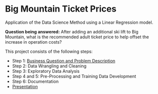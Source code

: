 # Big Mountain Ticket Prices
Application of the Data Science Method using a Linear Regression model.

**Question being answered:**
After adding an additional ski lift to Big Mountain, what is the recommended adult ticket price to help offset the increase in operation costs?

This project consists of the following steps:
- Step 1: [Business Question and Problem Description](https://docs.google.com/presentation/d/1rkXhaNP8jVfUCg9DuWKyZ__hCwomzPhG7mzaevelfl4/edit?usp=sharing)
- Step 2: Data Wrangling and Cleaning
- Step 3: Exploratory Data Analysis
- Step 4 and 5: Pre-Processing and Training Data Development
- Step 6: Documentation
- [Presentation](https://docs.google.com/presentation/d/1O8EYxL2V__noBA4nCkZYvHOwSU8aspjhR-8IKb-mE1I/edit?usp=sharing)
